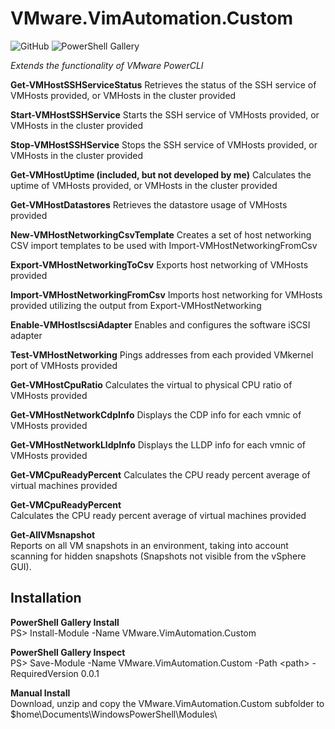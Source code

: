 # VMware.VimAutomation.Custom
![GitHub](https://img.shields.io/github/license/dapacruz/vmware.vimautomation.custom)
![PowerShell Gallery](https://img.shields.io/powershellgallery/dt/vmware.vimautomation.custom)

*Extends the functionality of VMware PowerCLI*

**Get-VMHostSSHServiceStatus**
Retrieves the status of the SSH service of VMHosts provided, or VMHosts in the cluster provided

**Start-VMHostSSHService**
Starts the SSH service of VMHosts provided, or VMHosts in the cluster provided

**Stop-VMHostSSHService**
Stops the SSH service of VMHosts provided, or VMHosts in the cluster provided

**Get-VMHostUptime (included, but not developed by me)**
Calculates the uptime of VMHosts provided, or VMHosts in the cluster provided

**Get-VMHostDatastores**
Retrieves the datastore usage of VMHosts provided

**New-VMHostNetworkingCsvTemplate**
Creates a set of host networking CSV import templates to be used with Import-VMHostNetworkingFromCsv

**Export-VMHostNetworkingToCsv**
Exports host networking of VMHosts provided

**Import-VMHostNetworkingFromCsv**
Imports host networking for VMHosts provided utilizing the output from Export-VMHostNetworking

**Enable-VMHostIscsiAdapter**
Enables and configures the software iSCSI adapter

**Test-VMHostNetworking**
Pings addresses from each provided VMkernel port of VMHosts provided

**Get-VMHostCpuRatio**
Calculates the virtual to physical CPU ratio of VMHosts provided

**Get-VMHostNetworkCdpInfo**
Displays the CDP info for each vmnic of VMHosts provided

**Get-VMHostNetworkLldpInfo**
Displays the LLDP info for each vmnic of VMHosts provided

**Get-VMCpuReadyPercent**
Calculates the CPU ready percent average of virtual machines provided

**Get-VMCpuReadyPercent**  
Calculates the CPU ready percent average of virtual machines provided

**Get-AllVMsnapshot**  
Reports on all VM snapshots in an environment, taking into account scanning for hidden snapshots (Snapshots not visible from the vSphere GUI).
<br />

Installation
--------------
**PowerShell Gallery Install**<br />
PS> Install-Module -Name VMware.VimAutomation.Custom

**PowerShell Gallery Inspect**<br />
PS> Save-Module -Name VMware.VimAutomation.Custom -Path \<path\> -RequiredVersion 0.0.1

**Manual Install**<br />
Download, unzip and copy the VMware.VimAutomation.Custom subfolder to $home\Documents\WindowsPowerShell\Modules\
